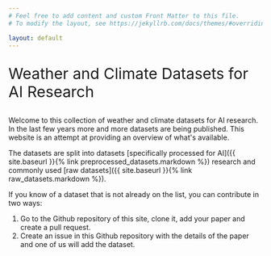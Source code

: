 ```yaml
---
# Feel free to add content and custom Front Matter to this file.
# To modify the layout, see https://jekyllrb.com/docs/themes/#overriding-theme-defaults

layout: default
---
```


<p style="font-size:30px">Weather and Climate Datasets for AI Research</p>


Welcome to this collection of weather and climate datasets for AI research. In the last few years more and more datasets are being published. This website is an attempt at providing an overview of what's available.

The datasets are split into datasets [specifically processed for AI]({{ site.baseurl }}{% link preprocessed_datasets.markdown %}) research and commonly used [raw datasets]({{ site.baseurl }}{% link raw_datasets.markdown %}). 

If you know of a dataset that is not already on the list, you can contribute in two ways:

1. Go to the Github repository of this site, clone it, add your paper and create a pull request.
2. Create an issue in this Github repository with the details of the paper and one of us will add the dataset.
